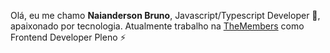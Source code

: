 Olá, eu me chamo **Naianderson Bruno**, Javascript/Typescript Developer 🚀, apaixonado por tecnologia. Atualmente trabalho na [TheMembers](https://site.themembers.com.br/) como Frontend Developer Pleno ⚡

